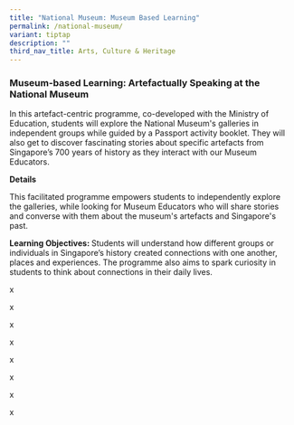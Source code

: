 ```yaml
---
title: "National Museum: Museum Based Learning"
permalink: /national-museum/
variant: tiptap
description: ""
third_nav_title: Arts, Culture & Heritage
---
```

<h3>Museum-based Learning: Artefactually Speaking at the National Museum</h3>
<p>In this artefact-centric programme, co-developed with the Ministry of
Education, students will explore the National Museum's galleries in independent
groups while guided by a Passport activity booklet. They will also get
to discover fascinating stories about specific artefacts from Singapore’s
700 years of history as they interact with our Museum Educators.</p>
<p><strong>Details</strong>
</p>
<p>This facilitated programme empowers students to independently explore
the galleries, while looking for Museum Educators who will share stories
and converse with them about the museum's artefacts and Singapore's past.</p>
<p><strong>Learning Objectives: </strong>Students will understand how different
groups or individuals in Singapore’s history created connections with one
another, places and experiences. The programme also aims to spark curiosity
in students to think about connections in their daily lives.</p>
<p>x</p>
<p>x</p>
<p>x</p>
<p>x</p>
<p>x</p>
<p>x</p>
<p>x</p>
<p>x</p>